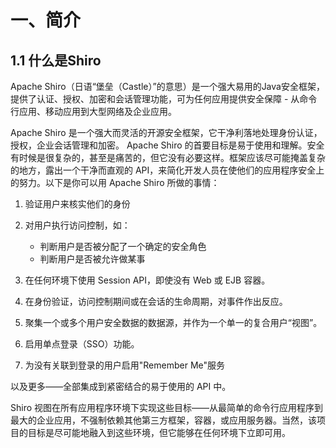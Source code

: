 <!--title: Shiro 基础
description: Apache Shiro（日语“堡垒（Castle）”的意思）是一个强大易用的Java安全框架，提供了认证、授权、加密和会话管理功能，可为任何应用提供安全保障 - 从命令行应用、移动应用到大型网络及企业应用。
type: 笔记
firstPicture: http://static-blog.top234.top/image/1.png
status: 1
priority: 6
=top234=-->



# 一、简介

## 1.1 什么是Shiro

Apache Shiro（日语“堡垒（Castle）”的意思）是一个强大易用的Java安全框架，提供了认证、授权、加密和会话管理功能，可为任何应用提供安全保障 - 从命令行应用、移动应用到大型网络及企业应用。

Apache Shiro 是一个强大而灵活的开源安全框架，它干净利落地处理身份认证，授权，企业会话管理和加密。
Apache Shiro 的首要目标是易于使用和理解。安全有时候是很复杂的，甚至是痛苦的，但它没有必要这样。框架应该尽可能掩盖复杂的地方，露出一个干净而直观的 API，来简化开发人员在使他们的应用程序安全上的努力。以下是你可以用 Apache Shiro 所做的事情：
1. 验证用户来核实他们的身份

2. 对用户执行访问控制，如：
	- 判断用户是否被分配了一个确定的安全角色
	- 判断用户是否被允许做某事

3. 在任何环境下使用 Session API，即使没有 Web 或 EJB 容器。

4. 在身份验证，访问控制期间或在会话的生命周期，对事件作出反应。

5. 聚集一个或多个用户安全数据的数据源，并作为一个单一的复合用户“视图”。

6. 启用单点登录（SSO）功能。

7. 为没有关联到登录的用户启用"Remember Me"服务

以及更多——全部集成到紧密结合的易于使用的 API 中。

Shiro 视图在所有应用程序环境下实现这些目标——从最简单的命令行应用程序到最大的企业应用，不强制依赖其他第三方框架，容器，或应用服务器。当然，该项目的目标是尽可能地融入到这些环境，但它能够在任何环境下立即可用。